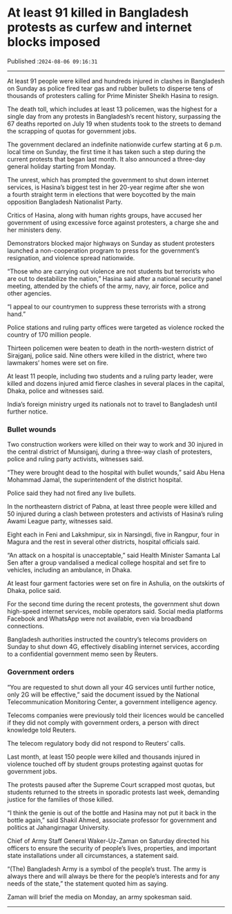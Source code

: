 # At least 91 killed in Bangladesh protests as curfew and internet blocks imposed

Published :`2024-08-06 09:16:31`

---

At least 91 people were killed and hundreds injured in clashes in Bangladesh on Sunday as police fired tear gas and rubber bullets to disperse tens of thousands of protesters calling for Prime Minister Sheikh Hasina to resign.

The death toll, which includes at least 13 policemen, was the highest for a single day from any protests in Bangladesh’s recent history, surpassing the 67 deaths reported on July 19 when students took to the streets to demand the scrapping of quotas for government jobs.

The government declared an indefinite nationwide curfew starting at 6 p.m. local time on Sunday, the first time it has taken such a step during the current protests that began last month. It also announced a three-day general holiday starting from Monday.

The unrest, which has prompted the government to shut down internet services, is Hasina’s biggest test in her 20-year regime after she won a fourth straight term in elections that were boycotted by the main opposition Bangladesh Nationalist Party.

Critics of Hasina, along with human rights groups, have accused her government of using excessive force against protesters, a charge she and her ministers deny.

Demonstrators blocked major highways on Sunday as student protesters launched a non-cooperation program to press for the government’s resignation, and violence spread nationwide.

“Those who are carrying out violence are not students but terrorists who are out to destabilize the nation,” Hasina said after a national security panel meeting, attended by the chiefs of the army, navy, air force, police and other agencies.

“I appeal to our countrymen to suppress these terrorists with a strong hand.”

Police stations and ruling party offices were targeted as violence rocked the country of 170 million people.

Thirteen policemen were beaten to death in the north-western district of Sirajganj, police said. Nine others were killed in the district, where two lawmakers’ homes were set on fire.

At least 11 people, including two students and a ruling party leader, were killed and dozens injured amid fierce clashes in several places in the capital, Dhaka, police and witnesses said.

India’s foreign ministry urged its nationals not to travel to Bangladesh until further notice.

### Bullet wounds

Two construction workers were killed on their way to work and 30 injured in the central district of Munsiganj, during a three-way clash of protesters, police and ruling party activists, witnesses said.

“They were brought dead to the hospital with bullet wounds,” said Abu Hena Mohammad Jamal, the superintendent of the district hospital.

Police said they had not fired any live bullets.

In the northeastern district of Pabna, at least three people were killed and 50 injured during a clash between protesters and activists of Hasina’s ruling Awami League party, witnesses said.

Eight each in Feni and Lakshmipur, six in Narsingdi, five in Rangpur, four in Magura and the rest in several other districts, hospital officials said.

“An attack on a hospital is unacceptable,” said Health Minister Samanta Lal Sen after a group vandalised a medical college hospital and set fire to vehicles, including an ambulance, in Dhaka.

At least four garment factories were set on fire in Ashulia, on the outskirts of Dhaka, police said.

For the second time during the recent protests, the government shut down high-speed internet services, mobile operators said. Social media platforms Facebook and WhatsApp were not available, even via broadband connections.

Bangladesh authorities instructed the country’s telecoms providers on Sunday to shut down 4G, effectively disabling internet services, according to a confidential government memo seen by Reuters.

### Government orders

“You are requested to shut down all your 4G services until further notice, only 2G will be effective,” said the document issued by the National Telecommunication Monitoring Center, a government intelligence agency.

Telecoms companies were previously told their licences would be cancelled if they did not comply with government orders, a person with direct knowledge told Reuters.

The telecom regulatory body did not respond to Reuters’ calls.

Last month, at least 150 people were killed and thousands injured in violence touched off by student groups protesting against quotas for government jobs.

The protests paused after the Supreme Court scrapped most quotas, but students returned to the streets in sporadic protests last week, demanding justice for the families of those killed.

“I think the genie is out of the bottle and Hasina may not put it back in the bottle again,” said Shakil Ahmed, associate professor for government and politics at Jahangirnagar University.

Chief of Army Staff General Waker-Uz-Zaman on Saturday directed his officers to ensure the security of people’s lives, properties, and important state installations under all circumstances, a statement said.

“(The) Bangladesh Army is a symbol of the people’s trust. The army is always there and will always be there for the people’s interests and for any needs of the state,” the statement quoted him as saying.

Zaman will brief the media on Monday, an army spokesman said.

---

